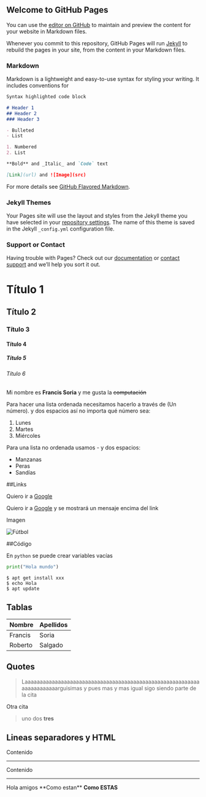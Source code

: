 ## Welcome to GitHub Pages

You can use the [editor on GitHub](https://github.com/PruebaGitHubFran/PruebaGitHubFran.github.io/edit/main/README.md) to maintain and preview the content for your website in Markdown files.

Whenever you commit to this repository, GitHub Pages will run [Jekyll](https://jekyllrb.com/) to rebuild the pages in your site, from the content in your Markdown files.

### Markdown

Markdown is a lightweight and easy-to-use syntax for styling your writing. It includes conventions for

```markdown
Syntax highlighted code block

# Header 1
## Header 2
### Header 3

- Bulleted
- List

1. Numbered
2. List

**Bold** and _Italic_ and `Code` text

[Link](url) and ![Image](src)
```

For more details see [GitHub Flavored Markdown](https://guides.github.com/features/mastering-markdown/).

### Jekyll Themes

Your Pages site will use the layout and styles from the Jekyll theme you have selected in your [repository settings](https://github.com/PruebaGitHubFran/PruebaGitHubFran.github.io/settings). The name of this theme is saved in the Jekyll `_config.yml` configuration file.

### Support or Contact

Having trouble with Pages? Check out our [documentation](https://docs.github.com/categories/github-pages-basics/) or [contact support](https://github.com/contact) and we’ll help you sort it out.


# Título 1
## Título 2
### Título 3
#### Título 4
##### Título 5
###### Título 6


Mi nombre es **Francis Soria** y me gusta la ~~computación~~


Para hacer una lista ordenada necesitamos hacerlo a través de (Un número). y dos espacios así no importa qué número sea: 
1.  Lunes
2.  Martes
11. Miércoles

Para una lista no ordenada usamos - y dos espacios:

-  Manzanas
-  Peras
-  Sandías


##Links

Quiero ir a [Google](https://www.google.com/)

Quiero ir a [Google](https://www.google.com/ "Me gustan el fútbol") y se mostrará un mensaje encima del link


Imagen

![Fútbol](https://concepto.de/wp-content/uploads/2015/02/futbol-1-e1550783405750.jpg "Me gustan el fútbol")  


##Código

En `python` se puede crear variables vacías

```python
print("Hola mundo")
```

```
$ apt get install xxx
$ echo Hola
$ apt update
```
## Tablas

|Nombre | Apellidos|
|-|-|
|Francis|Soria|
|Roberto|Salgado|

## Quotes

> Laaaaaaaaaaaaaaaaaaaaaaaaaaaaaaaaaaaaaaaaaaaaaaaaaaaaaaaaaaaaaaaaaaaaaarguisimas y pues mas y mas
> igual sigo siendo parte de la cita

Otra cita

>uno
>dos
>**tres**

## Lineas separadores y HTML

Contenido

---

Contenido

----

<p>Hola amigos **Como estan** <strong> Como ESTAS </strong> </p>

